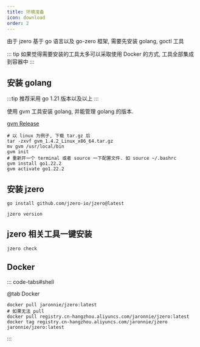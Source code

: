 ```yaml
---
title: 环境准备
icon: download
order: 2
---
```


由于 jzero 基于 go 语言以及 go-zero 框架, 需要先安装 golang, goctl 工具

::: tip  如果觉得需要安装的工具太多可以采取使用 Docker 的方式, 工具全部集成到容器中
:::

## 安装 golang

:::tip 推荐采用 go 1.21 版本以及以上
:::

使用 gvm 工具安装 golang, 并能管理 golang 的版本.

[gvm Release](https://github.com/jaronnie/gvm/releases)

```shell
# 以 linux 为例子, 下载 tar.gz 后
tar -zxvf gvm_1.4.2_Linux_x86_64.tar.gz
mv gvm /usr/local/bin
gvm init
# 重新开一个 terminal 或者 source 一下配置文件. 如 source ~/.bashrc
gvm install go1.22.2
gvm activate go1.22.2
```

## 安装 jzero

```shell
go install github.com/jzero-io/jzero@latest

jzero version
```

## jzero 相关工具一键安装

```shell
jzero check
```

## Docker

::: code-tabs#shell

@tab Docker
```shell
docker pull jaronnie/jzero:latest
# 如果无法 pull
docker pull registry.cn-hangzhou.aliyuncs.com/jaronnie/jzero:latest
docker tag registry.cn-hangzhou.aliyuncs.com/jaronnie/jzero jaronnie/jzero:latest
```
:::